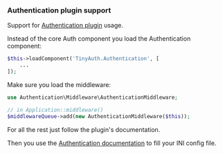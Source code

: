 ### Authentication plugin support

Support for [Authentication plugin](https://github.com/cakephp/authentication) usage.

Instead of the core Auth component you load the Authentication component:

```php
$this->loadComponent('TinyAuth.Authentication', [
    ...
]);
```

Make sure you load the middleware:
```php
use Authentication\Middleware\AuthenticationMiddleware;

// in Application::middleware()
$middlewareQueue->add(new AuthenticationMiddleware($this));
```

For all the rest just follow the plugin's documentation.

Then you use the [Authentication documentation](Authentication.md) to fill your INI config file.
